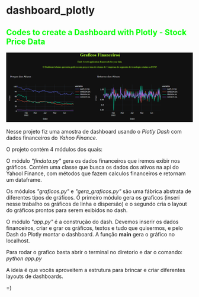 # dashboard_plotly
## <font color='lime'> Codes to create a Dashboard with Plotly - Stock Price Data </font>

![alt text](https://github.com/amandapaura/dashboard_plotly/blob/main/imagem%20dash.png?raw=true)

Nesse projeto fiz uma amostra de dashboard usando o *Plotly Dash* com dados financeiros do *Yahoo Finance*.

O projeto contém 4 módulos dos quais:

O módulo *"findata.py"* gera os dados financeiros que iremos exibir nos gráficos. Contém uma classe que busca os dados dos ativos na api do Yahool Finance, com métodos que fazem calculos financeiros e retornam um dataframe.

Os módulos *"graficos.py"* e *"gera_graficos.py"* são uma fábrica abstrata de diferentes tipos de gráficos. O primeiro módulo gera os graficos (inseri nesse trabalho os gráficos de linha e dispersão) e o segundo cria o layout do gráficos prontos para serem exibidos no dash. 

O módulo *"app.py"* é a construção do dash. Devemos inserir os dados financeiros, criar e grar os gráficos, textos e tudo que quisermos, e pelo Dash do Plotly montar o dashboard. A função __main__ gera o gráfico no localhost. 

Para rodar o grafico basta abrir o terminal no diretorio e dar o comando: 
*python app.py*

A ideia é que vocês aproveitem a estrutura para brincar e criar diferentes layouts de dashboards. 

=)



